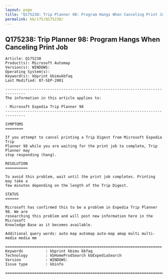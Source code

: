 ```yaml
---
layout: page
title: "Q175238: Trip Planner 98: Program Hangs When Canceling Print Job"
permalink: kb/175/Q175238/
---
```


## Q175238: Trip Planner 98: Program Hangs When Canceling Print Job

	Article: Q175238
	Product(s): Microsoft Automap
	Version(s): WINDOWS:
	Operating System(s): 
	Keyword(s): kbprint kbimukbfaq
	Last Modified: 07-SEP-2001
	
	-------------------------------------------------------------------------------
	The information in this article applies to:
	
	- Microsoft Expedia Trip Planner 98 
	-------------------------------------------------------------------------------
	
	SYMPTOMS
	========
	
	If you attempt to cancel printing a Trip Digest from Microsoft Expedia Trip
	Planner 98 while you are waiting for the print job to complete, Trip Planner may
	stop responding (hang).
	
	RESOLUTION
	==========
	
	To avoid this problem, wait until the print job completes. Printing may take a
	few minutes depending on the length of the Trip Digest.
	
	STATUS
	======
	
	Microsoft has confirmed this to be a problem in Expedia Trip Planner 98. We are
	researching this problem and will post new information here in the Microsoft
	Knowledge Base as it becomes available.
	
	Additional query words: auto map automap auto-map amap multi multi-media media mm
	
	======================================================================
	Keywords          : kbprint kbimu kbfaq
	Technology        : kbHomeProdSearch kbExpediaSearch
	Version           : WINDOWS:
	Issue type        : kbinfo
	
	=============================================================================
	
